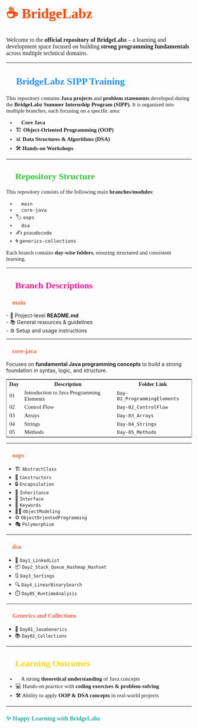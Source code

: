 <h1 style="color:#FF4500; font-family:Georgia; font-size:38px;">☕ BridgeLabz</h1>

<p style="font-family:Verdana; font-size:16px;">
Welcome to the <b>official repository of BridgeLabz</b> – a learning and development space focused on building <b>strong programming fundamentals</b> across multiple technical domains.
</p>

---

<h2 style="color:#1E90FF; font-family:Verdana; font-size:26px;">🚀 BridgeLabz SIPP Training</h2>

<p style="font-family:Verdana; font-size:15px;">
This repository contains <b>Java projects</b> and <b>problem statements</b> developed during the <b>BridgeLabz Summer Internship Program (SIPP)</b>.
It is organized into multiple branches, each focusing on a specific area:
</p>

<ul style="font-family:Verdana; font-size:15px;">
<li>🧩 <b>Core Java</b></li>
<li>🏗️ <b>Object-Oriented Programming (OOP)</b></li>
<li>📊 <b>Data Structures & Algorithms (DSA)</b></li>
<li>🛠️ <b>Hands-on Workshops</b></li>
</ul>

---

<h2 style="color:#32CD32; font-family:Verdana; font-size:24px;">📁 Repository Structure</h2>

<p style="font-family:Verdana; font-size:15px;">
This repository consists of the following main <b>branches/modules</b>:
</p>

<ul style="font-family:Verdana; font-size:15px;">
<li>🌱 <code>main</code></li>
<li>📘 <code>core-java</code></li>
<li>🏷️ <code>oops</code></li>
<li>🧮 <code>dsa</code></li>
<li>✍️ <code>pseudocode</code></li>
<li>🌀 <code>generics-collections</code></li>
</ul>

<p style="font-family:Verdana; font-size:15px;">
Each branch contains <b>day-wise folders</b>, ensuring structured and consistent learning.
</p>

---

<h2 style="color:#FF1493; font-family:Verdana; font-size:24px;">🌿 Branch Descriptions</h2>

<h3 style="color:#FF6347; font-family:Verdana;">🔹 main</h3>
<p>- 📑 Project-level <b>README.md</b><br>
- 📚 General resources & guidelines<br>
- ⚙️ Setup and usage instructions</p>

---

<h3 style="color:#FF6347; font-family:Verdana;">🔹 core-java</h3>
<p>Focuses on <b>fundamental Java programming concepts</b> to build a strong foundation in syntax, logic, and structure.</p>

<table style="border:1px solid gray; font-family:Verdana; font-size:15px;">
<tr><th>Day</th><th>Description</th><th>Folder Link</th></tr>
<tr><td>01</td><td>Introduction to Java Programming Elements</td><td><code>Day-01_ProgrammingElements</code></td></tr>
<tr><td>02</td><td>Control Flow</td><td><code>Day-02_ControlFlow</code></td></tr>
<tr><td>03</td><td>Arrays</td><td><code>Day-03_Arrays</code></td></tr>
<tr><td>04</td><td>Strings</td><td><code>Day-04_Strings</code></td></tr>
<tr><td>05</td><td>Methods</td><td><code>Day-05_Methods</code></td></tr>
</table>

---

<h3 style="color:#FF6347; font-family:Verdana;">🔹 oops</h3>
<ul>
<li>🏗️ <code>AbstractClass</code></li>
<li>🔑 <code>Constructors</code></li>
<li>🔒 <code>Encapsulation</code></li>
<li>🧬 <code>Inheritance</code></li>
<li>🧩 <code>Interface</code></li>
<li>📝 <code>Keywords</code></li>
<li>🧑‍💻 <code>ObjectModeling</code></li>
<li>⚙️ <code>ObjectOrientedProgramming</code></li>
<li>🎭 <code>Polymorphism</code></li>
</ul>

---

<h3 style="color:#FF6347; font-family:Verdana;">🔹 dsa</h3>
<ul>
<li>🔗 <code>Day1_LinkedList</code></li>
<li>📦 <code>Day2_Stack_Queue_Hashmap_Hashset</code></li>
<li>🔃 <code>Day3_Sortings</code></li>
<li>🔍 <code>Day4_LinearBinarySearch</code></li>
<li>⏱️ <code>Day05_RuntimeAnalysis</code></li>
</ul>

---

<h3 style="color:#FF6347; font-family:Verdana;">🔹 Generics and Collections</h3>
<ul>
<li>📑 <code>Day01_JavaGenerics</code></li>
<li>📚 <code>Day02_Collections</code></li>
</ul>

---

<h2 style="color:#FFD700; font-family:Verdana; font-size:24px;">🧠 Learning Outcomes</h2>

<ul style="font-family:Verdana; font-size:15px;">
<li>📘 A strong <b>theoretical understanding</b> of Java concepts</li>
<li>💻 Hands-on practice with <b>coding exercises & problem-solving</b></li>
<li>🛠️ Ability to apply <b>OOP & DSA concepts</b> in real-world projects</li>
</ul>

---

<h3 style="color:#20B2AA; font-family:Verdana;">✨ Happy Learning with BridgeLabz 🚀</h3>
